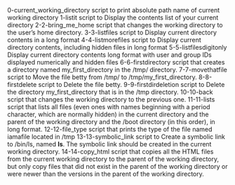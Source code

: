 0-current_working_directory script to print absolute path name of current working directory
1-listit script to Display the contents list of your current directory
2-2-bring_me_home script that changes the working directory to the user’s home directory.
3-3-listfiles script to Display current directory contents in a long format
4-4-listmorefiles script to Display current directory contents, including hidden files in long format
5-5-listfilesdigitonly Display current directory contents long format with user and group IDs displayed numerically and hidden files
6-6-firstdirectory script that creates a directory named my_first_directory in the /tmp/ directory.
7-7-movethatfile script to Move the file betty from /tmp/ to /tmp/my_first_directory.
8-8-firstdelete script to Delete the file betty.
9-9-firstdirdeletion script to Delete the directory my_first_directory that is in the /tmp directory.
10-10-back script that changes the working directory to the previous one.
11-11-lists script  that lists all files (even ones with names beginning with a period character, which are normally hidden) in the current directory and the parent of the working directory and the /boot directory (in this order), in long format.
12-12-file_type script that prints the type of the file named iamafile located in /tmp
13-13-symbolic_link script to Create a symbolic link to /bin/ls, named __ls__. The symbolic link should be created in the current working directory.
14-14-copy_html script that copies all the HTML files from the current working directory to the parent of the working directory, but only copy files that did not exist in the parent of the working directory or were newer than the versions in the parent of the working directory.

